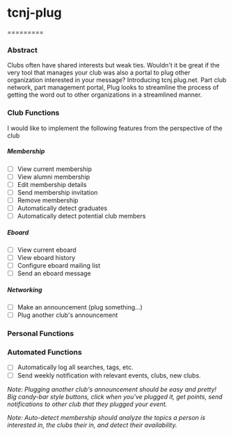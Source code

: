 # tcnj-plug
=========

### Abstract
Clubs often have shared interests but weak ties.  Wouldn't it be great if the very tool that manages your club was also a portal to plug other organization interested in your message?  Introducing tcnj.plug.net.  Part club network, part management portal, Plug looks to streamline the process of getting the word out to other organizations in a streamlined manner.

### Club Functions
I would like to implement the following features from the perspective of the club

##### Membership
- [ ] View current membership
- [ ] View alumni membership
- [ ] Edit membership details
- [ ] Send membership invitation
- [ ] Remove membership
- [ ] Automatically detect graduates
- [ ] Automatically detect potential club members

##### Eboard
- [ ] View current eboard
- [ ] View eboard history
- [ ] Configure eboard mailing list
- [ ] Send an eboard message

##### Networking
- [ ] Make an announcement (plug something...)
- [ ] Plug another club's announcement

### Personal Functions

### Automated Functions
- [ ] Automatically log all searches, tags, etc.
- [ ] Send weekly notification with relevant events, clubs, new clubs.

_Note: Plugging another club's announcement should be easy and pretty!  Big candy-bar style buttons, click when you've plugged it, get points, send notifications to other club that they plugged your event._

_Note: Auto-detect membership should analyze the topics a person is interested in, the clubs their in, and detect their availability._
